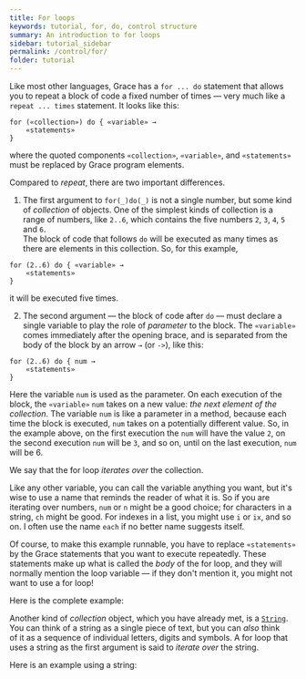 ```yaml
---
title: For loops
keywords: tutorial, for, do, control structure
summary: An introduction to for loops
sidebar: tutorial_sidebar
permalink: /control/for/
folder: tutorial
---
```

Like most other languages, Grace has a `for ... do` statement that allows you to repeat
a block of code a fixed number of times — very much like a `repeat ... times` statement.
It looks like this:
```
for («collection») do { «variable» → 
    «statements»
}
```
where the quoted components `«collection»`, `«variable»`, and `«statements»` 
must be replaced by Grace program elements.

Compared to _repeat_, there are two important differences.

 1. The first argument to `for(_)do(_)` is not a single number, but some kind of _collection_
of objects. One of the simplest kinds of collection is a range of numbers, like `2..6`, 
which contains the five numbers `2`, `3`, `4`, `5` and `6`.  
The block of code that follows `do` will be executed as many times as there are elements in
this collection. So, for this example, 
```
for (2..6) do { «variable» → 
    «statements»
}
```
it will be executed five times.

 2. The second argument — the block of code after `do` — must declare a single variable
to play the role of  *parameter* to the block.
The `«variable»` comes
immediately after the opening brace, and is separated from the body of the block
by an arrow `→` (or `->`), like this:
```
for (2..6) do { num → 
    «statements»
}
```
Here the variable `num` is used as the parameter.  On each 
execution of the block, the `«variable»` `num` takes on a new value: _the next element of the collection_.
The variable `num` is like a parameter in a method, because each time the block is executed,
`num` takes on a potentially different value.
So, in the example above, on the first execution the `num` will have the value `2`, on the second 
execution `num` will be `3`, and so on, until on the last execution, `num` will be 6.

We say that the for loop _iterates over_ the collection.

Like any other variable, you can call the variable anything you want, but it's wise
to use a name that reminds the reader of what it is.  So if you are iterating over numbers,
`num` or `n` might be a good choice; for characters in a string, `ch` might be good.
For indexes in a list, you might use `i` or `ix`, and so on.  I often use the name
`each` if no better name suggests itself.

Of course, to make this example runnable, you have to replace `«statements»` by the 
Grace statements that you want to execute repeatedly.  These statements make
up what is called the _body_ of the for loop, and they will normally mention the
loop variable — if they don't mention it, you might not want to use a for loop!

Here is the complete example:

<object id="example-1" data="{{site.editor}}?forRange" width="100%" height="550px"> </object>


Another kind of _collection_ object, which you have already met, is a [`String`]({{site.baseurl}}/variables/numstring). 
You can think of a string as a single piece of text, but you can _also_ think  
of it as a sequence of individual letters, digits and symbols.  A for loop that 
uses a string as the first argument is said to _iterate over_ the string.

Here is an example using a string:

<object id="example-1" data="{{site.editor}}?forString" width="100%" height="550px"> </object>
